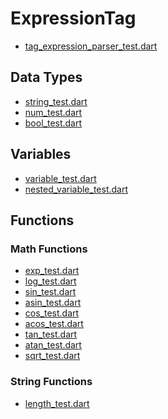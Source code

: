 [//]: # (This document was generated by template_engine/tool/generate_documentation.dart using template_engine/doc/template/example.md.template)

# ExpressionTag
* <a href="https://github.com/domain-centric/template_engine/blob/main/test/src/parser/tag/expression/tag_expression_parser_test.dart">tag_expression_parser_test.dart</a>
## Data Types
* <a href="https://github.com/domain-centric/template_engine/blob/main/test/src/parser/tag/expression/data_type/string_test.dart">string_test.dart</a>
* <a href="https://github.com/domain-centric/template_engine/blob/main/test/src/parser/tag/expression/data_type/num_test.dart">num_test.dart</a>
* <a href="https://github.com/domain-centric/template_engine/blob/main/test/src/parser/tag/expression/data_type/bool_test.dart">bool_test.dart</a>
## Variables
* <a href="https://github.com/domain-centric/template_engine/blob/main/test/src/parser/tag/expression/variable/variable_test.dart">variable_test.dart</a>
* <a href="https://github.com/domain-centric/template_engine/blob/main/test/src/parser/tag/expression/variable/nested_variable_test.dart">nested_variable_test.dart</a>
## Functions
### Math Functions
* <a href="https://github.com/domain-centric/template_engine/blob/main/test/src/parser/tag/expression/function/math/exp_test.dart">exp_test.dart</a>
* <a href="https://github.com/domain-centric/template_engine/blob/main/test/src/parser/tag/expression/function/math/log_test.dart">log_test.dart</a>
* <a href="https://github.com/domain-centric/template_engine/blob/main/test/src/parser/tag/expression/function/math/sin_test.dart">sin_test.dart</a>
* <a href="https://github.com/domain-centric/template_engine/blob/main/test/src/parser/tag/expression/function/math/asin_test.dart">asin_test.dart</a>
* <a href="https://github.com/domain-centric/template_engine/blob/main/test/src/parser/tag/expression/function/math/cos_test.dart">cos_test.dart</a>
* <a href="https://github.com/domain-centric/template_engine/blob/main/test/src/parser/tag/expression/function/math/acos_test.dart">acos_test.dart</a>
* <a href="https://github.com/domain-centric/template_engine/blob/main/test/src/parser/tag/expression/function/math/tan_test.dart">tan_test.dart</a>
* <a href="https://github.com/domain-centric/template_engine/blob/main/test/src/parser/tag/expression/function/math/atan_test.dart">atan_test.dart</a>
* <a href="https://github.com/domain-centric/template_engine/blob/main/test/src/parser/tag/expression/function/math/sqrt_test.dart">sqrt_test.dart</a>
### String Functions
* <a href="https://github.com/domain-centric/template_engine/blob/main/test/src/parser/tag/expression/function/string/length_test.dart">length_test.dart</a>